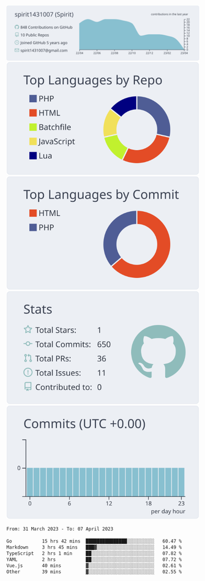 [![](https://raw.githubusercontent.com/spirit1431007/spirit1431007/master/profile-summary-card-output/nord_bright/0-profile-details.svg)](https://git.io/spiritx)
[![](https://raw.githubusercontent.com/spirit1431007/spirit1431007/master/profile-summary-card-output/nord_bright/1-repos-per-language.svg)](https://git.io/spiritx) [![](https://raw.githubusercontent.com/spirit1431007/spirit1431007/master/profile-summary-card-output/nord_bright/2-most-commit-language.svg)](https://git.io/spiritx)
[![](https://raw.githubusercontent.com/spirit1431007/spirit1431007/master/profile-summary-card-output/nord_bright/3-stats.svg)](https://git.io/spiritx) [![](https://raw.githubusercontent.com/spirit1431007/spirit1431007/master/profile-summary-card-output/nord_bright/4-productive-time.svg)](https://git.io/spiritx)

<!--START_SECTION:waka-->

```text
From: 31 March 2023 - To: 07 April 2023

Go           15 hrs 42 mins  ███████████████░░░░░░░░░░   60.47 %
Markdown     3 hrs 45 mins   ███▓░░░░░░░░░░░░░░░░░░░░░   14.49 %
TypeScript   2 hrs 1 min     ██░░░░░░░░░░░░░░░░░░░░░░░   07.82 %
YAML         2 hrs           ██░░░░░░░░░░░░░░░░░░░░░░░   07.72 %
Vue.js       40 mins         ▓░░░░░░░░░░░░░░░░░░░░░░░░   02.61 %
Other        39 mins         ▓░░░░░░░░░░░░░░░░░░░░░░░░   02.55 %
```

<!--END_SECTION:waka-->
